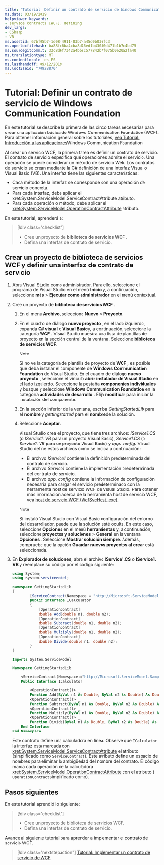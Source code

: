 ```yaml
---
title: 'Tutorial: Definir un contrato de servicio de Windows Communication Foundation'
ms.date: 03/19/2019
helpviewer_keywords:
- service contracts [WCF], defining
dev_langs:
- CSharp
- VB
ms.assetid: 67bf05b7-1d08-4911-83b7-a45d0b036fc3
ms.openlocfilehash: ba88fc6ba4cba8d46ed1b43080d471b1b7c4bd75
ms.sourcegitcommit: 33c8d6f7342a4bb2c577842b7f075b0e20a2fa40
ms.translationtype: MT
ms.contentlocale: es-ES
ms.lasthandoff: 09/12/2019
ms.locfileid: "70928870"
---
```

# <a name="tutorial-define-a-windows-communication-foundation-service-contract"></a>Tutorial: Definir un contrato de servicio de Windows Communication Foundation

En este tutorial se describe la primera de las cinco tareas necesarias para crear una aplicación básica de Windows Communication Foundation (WCF). Para obtener información general sobre los tutoriales, [vea Tutorial: Introducción a las aplicaciones](getting-started-tutorial.md)Windows Communication Foundation.

Al crear un servicio WCF, la primera tarea es definir un contrato de servicio. El contrato de servicio especifica qué operaciones admite el servicio. Una operación se puede considerar un método de servicio Web. Los contratos de servicio se crean mediante la C# definición de una interfaz Visual o Visual Basic (VB). Una interfaz tiene las siguientes características:

- Cada método de la interfaz se corresponde con una operación de servicio concreta. 
- Para cada interfaz, debe aplicar el <xref:System.ServiceModel.ServiceContractAttribute> atributo.
- Para cada operación o método, debe aplicar el <xref:System.ServiceModel.OperationContractAttribute> atributo. 

En este tutorial, aprenderá a:
> [!div class="checklist"]
>
> - Cree un proyecto de **biblioteca de servicios WCF** .
> - Defina una interfaz de contrato de servicio.

## <a name="create-a-wcf-service-library-project-and-define-a-service-contract-interface"></a>Crear un proyecto de biblioteca de servicios WCF y definir una interfaz de contrato de servicio

1. Abra Visual Studio como administrador. Para ello, seleccione el programa de Visual Studio en el menú **Inicio** y, a continuación, seleccione **más** > **Ejecutar como administrador** en el menú contextual.

2. Cree un proyecto de **biblioteca de servicios WCF** .

   1. En el menú **Archivo**, seleccione **Nuevo** > **Proyecto**.

   2. En el cuadro de diálogo **nuevo proyecto** , en el lado izquierdo, expanda  **C# visual** o **Visual Basic**y, a continuación, seleccione la categoría **WCF** . Visual Studio muestra una lista de plantillas de proyecto en la sección central de la ventana. Seleccione **biblioteca de servicios WCF**.

      > [!NOTE]
      > Si no ve la categoría de plantilla de proyecto de **WCF** , es posible que deba instalar el componente de **Windows Communication Foundation** de Visual Studio. En el cuadro de diálogo **nuevo proyecto** , seleccione el vínculo **abrir instalador de Visual Studio** en el lado izquierdo. Seleccione la pestaña **componentes individuales** y busque y seleccione **Windows Communication Foundation** en la categoría **actividades de desarrollo** . Elija **modificar** para iniciar la instalación del componente.

   3. En la sección inferior de la ventana, escriba *GettingStartedLib* para el **nombre** y *gettingstarted* para el **nombre**de la solución. 

   4. Seleccione **Aceptar**.

      Visual Studio crea el proyecto, que tiene tres archivos: *IService1.CS* (o *IService1. VB* para un proyecto Visual Basic), *Service1.CS* (o *Service1. VB* para un proyecto Visual Basic) y *app. config*. Visual Studio define estos archivos como se indica a continuación: 
      - El archivo *IService1* contiene la definición predeterminada del contrato de servicio. 
      - El archivo *Service1* contiene la implementación predeterminada del contrato de servicio. 
      - El archivo *app. config* contiene la información de configuración necesaria para cargar el servicio predeterminado con la herramienta host de servicio WCF de Visual Studio. Para obtener más información acerca de la herramienta host de servicio WCF, vea [host de servicio WCF (WcfSvcHost. exe)](wcf-service-host-wcfsvchost-exe.md).

      > [!NOTE]
      > Si instaló Visual Studio con Visual Basic configuración del entorno del desarrollador, puede que la solución esté oculta. En este caso, seleccione **Opciones** en el menú **herramientas** y, a continuación, seleccione **proyectos y soluciones** > **General** en la ventana **Opciones** . Seleccione **Mostrar solución siempre**. Además, compruebe que la opción **Guardar nuevos proyectos al crear** está seleccionada.

3. En **Explorador de soluciones**, abra el archivo **IService1.CS** o **IService1. VB** y reemplace su código por el código siguiente:

    ```csharp
    using System;
    using System.ServiceModel;

    namespace GettingStartedLib
    {
            [ServiceContract(Namespace = "http://Microsoft.ServiceModel.Samples")]
            public interface ICalculator
            {
                [OperationContract]
                double Add(double n1, double n2);
                [OperationContract]
                double Subtract(double n1, double n2);
                [OperationContract]
                double Multiply(double n1, double n2);
                [OperationContract]
                double Divide(double n1, double n2);
            }
    }
    ```

    ```vb
    Imports System.ServiceModel

    Namespace GettingStartedLib

        <ServiceContract(Namespace:="http://Microsoft.ServiceModel.Samples")> _
        Public Interface ICalculator

            <OperationContract()> _
            Function Add(ByVal n1 As Double, ByVal n2 As Double) As Double
            <OperationContract()> _
            Function Subtract(ByVal n1 As Double, ByVal n2 As Double) As Double
            <OperationContract()> _
            Function Multiply(ByVal n1 As Double, ByVal n2 As Double) As Double
            <OperationContract()> _
            Function Divide(ByVal n1 As Double, ByVal n2 As Double) As Double
        End Interface
    End Namespace
    ```

     Este contrato define una calculadora en línea. Observe que `ICalculator` la interfaz está marcada con <xref:System.ServiceModel.ServiceContractAttribute> el atributo (simplificado como `ServiceContract`). Este atributo define un espacio de nombres para eliminar la ambigüedad del nombre del contrato. El código marca cada operación de la calculadora <xref:System.ServiceModel.OperationContractAttribute> con el atributo ( `OperationContract`simplificado como).

## <a name="next-steps"></a>Pasos siguientes

En este tutorial aprendió lo siguiente:
> [!div class="checklist"]
>
> - Cree un proyecto de biblioteca de servicios WCF.
> - Defina una interfaz de contrato de servicio.

Avance al siguiente tutorial para aprender a implementar el contrato de servicio WCF.

> [!div class="nextstepaction"]
> [Tutorial: Implementar un contrato de servicio de WCF](how-to-implement-a-wcf-contract.md)
